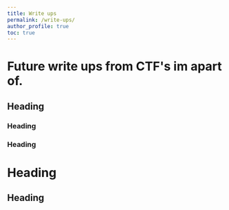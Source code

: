 ```yaml
---
title: Write ups
permalink: /write-ups/
author_profile: true
toc: true
---
```


# Future write ups from CTF's im apart of.
## Heading
### Heading
### Heading
# Heading
## Heading
